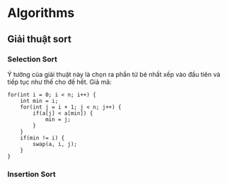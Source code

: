 # Algorithms
## Giải thuật sort
### Selection Sort
Ý tưởng của giải thuật này là chọn ra phần tử bé nhất xếp vào đầu tiên và tiếp tục như thế cho đế hết.
Giả mã:

```
for(int i = 0; i < n; i++) {
	int min = i;
	for(int j = i + 1; j < n; j++) {
		if(a[j] < a[min]) {
			min = j;
		}
	}
	if(min != i) {
		swap(a, i, j);
	}
}
```

### Insertion Sort
